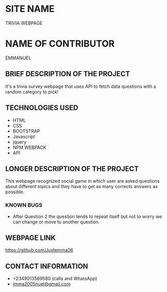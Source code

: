 # SITE NAME
TRIVIA WEBPAGE
# NAME OF CONTRIBUTOR
EMMANUEL
## BRIEF DESCRIPTION OF THE PROJECT
It's a trivia survey webpage that uses API to fetch data questions with a random category to pick!
## TECHNOLOGIES USED
* HTML
* CSS
* BOOTSTRAP
* Javascript
* jquery
* NPM WEBPACK
* API
## LONGER DESCRIPTION OF THE PROJECT
This webpage recognized social game in which user are asked questions about different topics and they have to get as many corrects answers as possible.
### KNOWN BUGS
* After Question 2 the question tends to repeat itself but not to worry we can change or move to another question.

## WEBPAGE LINK
https://github.com/Justemma06
## CONTACT INFORMATION
* +2349013569580 (calls and WhatsApp)
* imma2005nuel@gmail.com